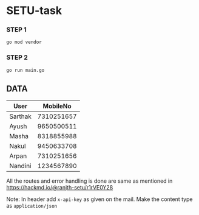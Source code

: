 # SETU-task

### STEP 1

`go mod vendor`

### STEP 2

`go run main.go`


## DATA


| User        | MobileNo        |
| ------------- |:-------------:| 
| Sarthak      | 7310251657 | 
| Ayush     | 9650500511|   
| Masha | 8318855988      |   
| Nakul | 9450633708      |   
| Arpan | 7310251656      |   
| Nandini | 1234567890      |   


All the routes and error handling is done are same as mentioned in https://hackmd.io/@ranjth-setu/r1rVE0Y28


Note: In header add `x-api-key` as given on the mail.
Make the content type as `application/json`


